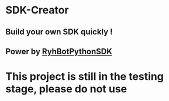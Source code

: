 # SDK-Creator

## Build your own SDK quickly !

## Power by [RyhBotPythonSDK](https://github.com/runoneall/RyhBotPythonSDK)

# This project is still in the testing stage, please do not use